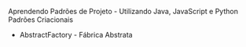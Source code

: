 Aprendendo Padrões de Projeto - Utilizando Java, JavaScript e Python
Padrões Criacionais
+ AbstractFactory - Fábrica Abstrata
